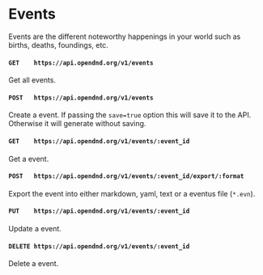 # Events
Events are the different noteworthy happenings in your world such as births, deaths, foundings, etc.

#### `GET    https://api.opendnd.org/v1/events`
Get all events.

#### `POST   https://api.opendnd.org/v1/events`
Create a event. If passing the `save=true` option this will save it to the API. Otherwise it will generate without saving.

#### `GET    https://api.opendnd.org/v1/events/:event_id`
Get a event.

#### `POST   https://api.opendnd.org/v1/events/:event_id/export/:format`
Export the event into either markdown, yaml, text or a eventus file (`*.evn`).

#### `PUT    https://api.opendnd.org/v1/events/:event_id`
Update a event.

#### `DELETE https://api.opendnd.org/v1/events/:event_id`
Delete a event.